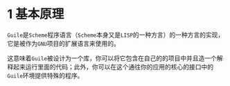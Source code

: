 # 1 基本原理

`Guile`是`Scheme`程序语言（`Scheme`本身又是`LISP`的一种方言）的一种方言的实现，它是被作为`GNU`项目的扩展语言来使用的。

这意味着`Guile`被设计为一个库，你可以将它包含在自己的的项目中并且造一个解释起来运行里面的代码；此外，你可以在这个通往你的应用的核心的接口中的`Guile`环境提供特殊的程序。
